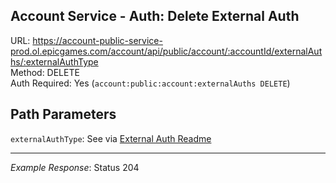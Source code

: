 ## Account Service - Auth: Delete External Auth

URL: https://account-public-service-prod.ol.epicgames.com/account/api/public/account/:accountId/externalAuths/:externalAuthType \
Method: DELETE \
Auth Required: Yes (`account:public:account:externalAuths DELETE`)

## Path Parameters

`externalAuthType`: See via [External Auth Readme](./README.md)

---

_Example Response_: Status 204
